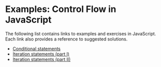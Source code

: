 # Examples: Control Flow in JavaScript

The following list contains links to examples and exercises in JavaScript. Each link also provides a reference to suggested solutions.
- [Conditional statements](https://jsfiddle.net/joseortiz/z49wev13/)
- [Iteration statements (part I)](https://jsfiddle.net/joseortiz/zy4djg2v/)
- [Iteration statements (part II)](https://jsfiddle.net/joseortiz/dsw1eov9/)
